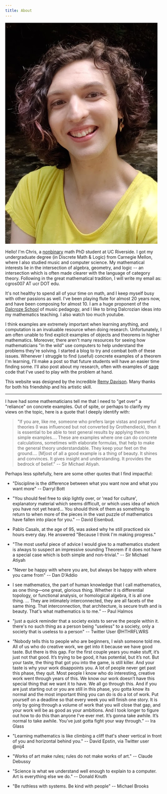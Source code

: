 ```yaml
---
title: About
---
```


<img src="/assets/images/headshot-cropped.jpg" alt="A photo of me" class="profile"/>

Hello! I'm Chris, a [nonbinary](https://en.wikipedia.org/wiki/Non-binary_gender)
math PhD student at UC Riverside. I got my
undergraduate degree (in Discrete Math & Logic) from Carnegie Mellon, where I
also studied music and computer science.
My mathematical interests lie in the intersection of algebra, geometry,
and logic -- an intersection which is often made clearer with the language
of category theory.
Following in the great mathematical tradition, I
will write my email as: cgros007 AT ucr DOT edu.

It's not healthy to spend all of your time on math, and I keep myself
busy with other passions as well.
I've been playing flute for almost 20 years now, and have been composing for
almost 10. I am a huge proponent of the
[Dalcroze School](https://dalcrozeusa.org/about-dalcroze/what-is-dalcroze/)
of music pedagogy, and I like to bring Dalcrozian ideas into my
mathematics teaching. I also watch too much youtube.

I think examples are extremely important when learning anything, and
computation is an invaluable resource when doing research. Unfortunately,
I am often unable to find explicit examples of objects and theorems in 
higher mathematics. Moreover, there aren't many resources for 
seeing how mathematicians "in the wild" use computers to help understand the 
problems they're solving. I started a blog to try and combat both of these 
issues. Whenever I struggle to find (useful) concrete examples 
of a theorem I'm learning, I'll make a post so that future students will have an 
easier time finding some. I'll also post about my research, often with examples 
of [sage](https://sagemath.org) code that I've used to play with the problem at hand.

This website was designed by the incredible [Remy Davison](https://remydavison.com).
Many thanks for both his friendship and his artistic skill.

---

I have had some mathematicians tell me that I need to "get over" a
"reliance" on concrete examples. Out of spite, or perhaps to clarify my views
on the topic, here is a quote that I deeply identify with:

> "If you are, like me, someone who prefers large vistas and powerful theories
> (I was influenced but not converted by Grothendieck), then it is essential to
> be able to test general results by applying them to simple examples....
> These are examples where one can do concrete calculations, sometimes with
> elaborate formulas, that help to make the general theory understandable.
> They keep your feet on the ground.... [M]ost of all a good example is a thing
> of beauty. It shines and convinces. It gives insight and understanding.
> It provides the bedrock of belief." -- Sir Michael Atiyah.

Perhaps less spitefully, here are some other quotes that I find impactful:

- "Discipline is the difference between what you want now and what you
want more" -- Darryl Bott

- "You should feel free to skip lightly over, or 'read for culture', explanatory
material which seems difficult, or which uses idea of which you have not yet
heard... You should think of them as something to return to when more of the
pieces in the vast puzzle of mathematics have fallen into place for you." --
David Eisenbud.

- Pablo Casals, at the age of 95, was asked why he still practiced six hours
every day. He answered "Because I think I'm making progress."

- "The most useful piece of advice I would give to a mathematics student is
always to suspect an impressive sounding Theorem if it does not have a
special case which is both simple and non-trivial." -- Sir Michael Atiyah

- "Never be happy with where you are, but always be happy with 
where you came from" -- Dan D'Addio

- I see mathematics, the part of human knowledge that I call mathematics, 
as one thing—one great, glorious thing. Whether it is differential topology, 
or functional analysis, or homological algebra, it is all one thing. ... 
They are intimately interconnected, they are all facets of the same thing. 
That interconnection, that architecture, is secure truth and is beauty. 
That's what mathematics is to me.” -- Paul Halmos

- "just a quick reminder that a society exists to serve the people within it.
there's no such thing as a person being "useless" to a society, only a society
that is useless to a person" -- Twitter User @HTHRFLWRS

- “Nobody tells this to people who are beginners, I wish someone told me. 
All of us who do creative work, we get into it because we have good taste. 
But there is this gap. For the first couple years you make stuff, it’s just 
not that good. It’s trying to be good, it has potential, but it’s not. 
But your taste, the thing that got you into the game, is still killer. 
And your taste is why your work disappoints you. A lot of people never get 
past this phase, they quit. Most people I know who do interesting, creative 
work went through years of this. We know our work doesn’t have this special 
thing that we want it to have. We all go through this. And if you are just 
starting out or you are still in this phase, you gotta know its normal and 
the most important thing you can do is do a lot of work. Put yourself on a 
deadline so that every week you will finish one story. It is only by going 
through a volume of work that you will close that gap, and your work will be 
as good as your ambitions. And I took longer to figure out how to do this than 
anyone I’ve ever met. It’s gonna take awhile. It’s normal to take awhile. 
You’ve just gotta fight your way through.”  -- Ira Glass

- "Learning mathematics is like climbing a cliff that's sheer vertical
in front of you and horizontal behind you." -- David Epstin, via Twitter
user @nij4

- "Works of art make rules; rules do not make works of art."  -- Claude Debussy

- "Science is what we understand well enough to explain to a computer. 
Art is everything else we do." -- Donald Knuth

- "Be ruthless with systems. Be kind with people" -- Michael Brooks
